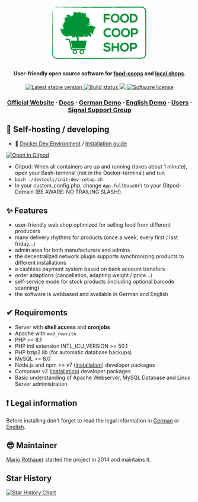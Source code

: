 <h1 align="center">
  <a href="https://www.foodcoopshop.com"><img src="https://raw.githubusercontent.com/foodcoopshop/foodcoopshop/develop/webroot/files/images/logo.png" alt="FoodCoopShop"></a>
</h1>

<h4 align="center">User-friendly open source software for <a href="https://www.foodcoopshop.com">food-coops</a> and <a href="https://dorfladen-online.at">local shops</a>.</h4>

<p align="center">
  <a href="https://www.foodcoopshop.com/download">
    <img src="https://img.shields.io/github/v/release/foodcoopshop/foodcoopshop?label=stable&style=for-the-badge" alt="Latest stable version">
  </a>
  <a href="https://github.com/foodcoopshop/foodcoopshop/actions">
    <img src="https://img.shields.io/github/workflow/status/foodcoopshop/foodcoopshop/FoodCoopShop%20CI/develop?style=for-the-badge"
        alt="Build status">
  </a>
  <a href="https://github.com/foodcoopshop/foodcoopshop/stargazers">
      <img src="https://img.shields.io/github/stars/foodcoopshop/foodcoopshop?style=for-the-badge" />
  </a>
  <a href="LICENSE">
    <img src="https://img.shields.io/github/license/foodcoopshop/foodcoopshop?style=for-the-badge"
         alt="Software license">
  </a>
</p>

<h3 align="center">
  <a href="https://www.foodcoopshop.com">Official Website</a>
  <span> · </span>
  <a href="https://foodcoopshop.github.io">Docs</a>
  <span> · </span>
  <a href="https://demo-de.foodcoopshop.com">German Demo</a>
  <span> · </span>
  <a href="https://demo-en.foodcoopshop.com">English Demo</a>
  <span> · </span>
  <a href="https://foodcoopshop.github.io/en/users.html">Users</a>
  <span> · </span>
  <a href="https://signal.group/#CjQKIBEXUVQCyyQu3-7kOgvPIuFDcAN_12WPTAWs4L8kkyGZEhBefC_uCkp2pqHpl8XljqlN">Signal Support Group</a>
</h3>

## 🤖 Self-hosting / developing
* 🐳 [Docker Dev Environment](https://foodcoopshop.github.io/en/docker-dev-environment) / [Installation guide](https://foodcoopshop.github.io/en/installation-guide)

[![Open in Gitpod](https://gitpod.io/button/open-in-gitpod.svg)](https://gitpod.io/#https://github.com/foodcoopshop/foodcoopshop)
* Gitpod: When all containers are up and running (takes about 1 minute), open your Bash-terminal (not in the Docker-terminal) and run
* `bash ./devtools/init-dev-setup.sh`
* In your custom_config.php, change `App.fullBaseUrl` to your Gitpod-Domain (BE AWARE: NO TRAILING SLASH!).

## ✨ Features
* user-friendly web shop optimized for selling food from different producers
* many delivery rhythms for products (once a week, every first / last friday...)
* admin area for both manufacturers and admins
* the decentralized network plugin supports synchronizing products to different installations
* a cashless payment system based on bank account transfers
* order adaptions (cancellation, adapting weight / price...)
* self-service mode for stock products (including optional barcode scanning)
* the software is webbased and available in German and English

## ✔ Requirements
* Server with **shell access** and **cronjobs**
* Apache with `mod_rewrite`
* PHP >= 8.1
* PHP intl extension INTL_ICU_VERSION >= 50.1
* PHP bzip2 lib (for automatic database backups)
* MySQL >= 8.0
* Node.js and npm >= v7 ([installation](https://www.npmjs.com/get-npm)) developer packages
* Composer v2 ([installation](https://getcomposer.org/download/)) developer packages
* Basic understanding of Apache Webserver, MySQL Database and Linux Server administration

## ❗ Legal information
Before installing don't forget to read the legal information in [German](https://foodcoopshop.github.io/de/rechtliches) or [English](https://foodcoopshop.github.io/en/legal-information).

## 😎 Maintainer
[Mario Rothauer](https://github.com/mrothauer) started the project in 2014 and maintains it.

## Star History
[![Star History Chart](https://api.star-history.com/svg?repos=foodcoopshop/foodcoopshop&type=Date)](https://star-history.com/#foodcoopshop/foodcoopshop&Date)

